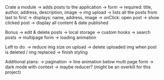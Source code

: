 Crate a module
  -> adds posts to the application
    -> form
      -> required: title, author, address, description, image
      -> img upload
  -> lists all the posts from last to first
      -> displays: name, address, image
      -> onClick: open post
  -> show clicked post
    -> display all content & date published


Bonus
 -> edit & delete posts
 -> local storage
 -> custom hooks
 -> search posts
 -> multipage form
 -> loading animation

 
 Left to do:
  -> reduce img size on upload
  -> delete uploaded img when post is deleted / img replaced
  -> finish styling


Additional plans:
  -> pagination
  -> line animation below multi page form
  -> dark mode with context
  -> maybe reducer? (might be an overkill for this project)